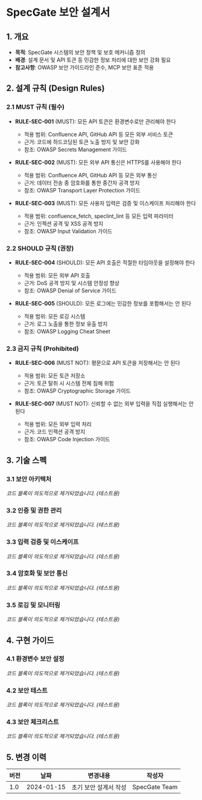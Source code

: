 # SpecGate 보안 설계서

## 1. 개요
- **목적**: SpecGate 시스템의 보안 정책 및 보호 메커니즘 정의
- **배경**: 설계 문서 및 API 토큰 등 민감한 정보 처리에 대한 보안 강화 필요
- **참고사항**: OWASP 보안 가이드라인 준수, MCP 보안 표준 적용

## 2. 설계 규칙 (Design Rules)
### 2.1 MUST 규칙 (필수)
- **RULE-SEC-001** (MUST): 모든 API 토큰은 환경변수로만 관리해야 한다
  - 적용 범위: Confluence API, GitHub API 등 모든 외부 서비스 토큰
  - 근거: 코드에 하드코딩된 토큰 노출 방지 및 보안 강화
  - 참조: OWASP Secrets Management 가이드

- **RULE-SEC-002** (MUST): 모든 외부 API 통신은 HTTPS를 사용해야 한다
  - 적용 범위: Confluence API, GitHub API 등 모든 외부 통신
  - 근거: 데이터 전송 중 암호화를 통한 중간자 공격 방지
  - 참조: OWASP Transport Layer Protection 가이드

- **RULE-SEC-003** (MUST): 모든 사용자 입력은 검증 및 이스케이프 처리해야 한다
  - 적용 범위: confluence_fetch, speclint_lint 등 모든 입력 파라미터
  - 근거: 인젝션 공격 및 XSS 공격 방지
  - 참조: OWASP Input Validation 가이드

### 2.2 SHOULD 규칙 (권장)
- **RULE-SEC-004** (SHOULD): 모든 API 호출은 적절한 타임아웃을 설정해야 한다
  - 적용 범위: 모든 외부 API 호출
  - 근거: DoS 공격 방지 및 시스템 안정성 향상
  - 참조: OWASP Denial of Service 가이드

- **RULE-SEC-005** (SHOULD): 모든 로그에는 민감한 정보를 포함해서는 안 된다
  - 적용 범위: 모든 로깅 시스템
  - 근거: 로그 노출을 통한 정보 유출 방지
  - 참조: OWASP Logging Cheat Sheet

### 2.3 금지 규칙 (Prohibited)
- **RULE-SEC-006** (MUST NOT): 평문으로 API 토큰을 저장해서는 안 된다
  - 적용 범위: 모든 토큰 저장소
  - 근거: 토큰 탈취 시 시스템 전체 침해 위험
  - 참조: OWASP Cryptographic Storage 가이드

- **RULE-SEC-007** (MUST NOT): 신뢰할 수 없는 외부 입력을 직접 실행해서는 안 된다
  - 적용 범위: 모든 외부 입력 처리
  - 근거: 코드 인젝션 공격 방지
  - 참조: OWASP Code Injection 가이드

## 3. 기술 스펙
### 3.1 보안 아키텍처
*코드 블록이 의도적으로 제거되었습니다. (테스트용)*

### 3.2 인증 및 권한 관리
*코드 블록이 의도적으로 제거되었습니다. (테스트용)*

### 3.3 입력 검증 및 이스케이프
*코드 블록이 의도적으로 제거되었습니다. (테스트용)*

### 3.4 암호화 및 보안 통신
*코드 블록이 의도적으로 제거되었습니다. (테스트용)*

### 3.5 로깅 및 모니터링
*코드 블록이 의도적으로 제거되었습니다. (테스트용)*

## 4. 구현 가이드
### 4.1 환경변수 보안 설정
*코드 블록이 의도적으로 제거되었습니다. (테스트용)*

### 4.2 보안 테스트
*코드 블록이 의도적으로 제거되었습니다. (테스트용)*

### 4.3 보안 체크리스트
*코드 블록이 의도적으로 제거되었습니다. (테스트용)*

## 5. 변경 이력
| 버전 | 날짜 | 변경내용 | 작성자 |
|------|------|----------|--------|
| 1.0 | 2024-01-15 | 초기 보안 설계서 작성 | SpecGate Team |



